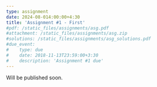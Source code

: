 ```yaml
---
type: assignment
date: 2024-08-014:00:00+4:30
title: 'Assignment #1 - First'
#pdf: /static_files/assignments/asg.pdf
#attachment: /static_files/assignments/asg.zip
#solutions: /static_files/assignments/asg_solutions.pdf
#due_event: 
#    type: due
#    date: 2018-11-13T23:59:00+3:30
#    description: 'Assignment #1 due'
---
```

Will be published soon.
